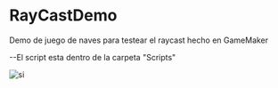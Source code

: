 # RayCastDemo
 Demo de juego de naves para testear el raycast hecho en GameMaker

--El script esta dentro de la carpeta "Scripts"

![si](https://github.com/user-attachments/assets/ed1ec791-9721-45e2-aca6-2687d3e3c590)
